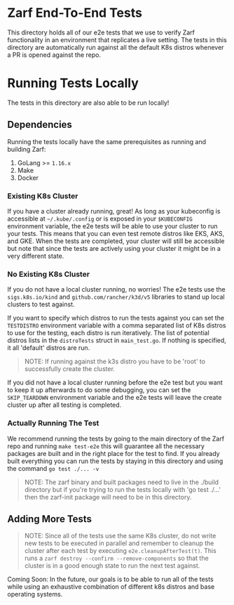 # Zarf End-To-End Tests

This directory holds all of our e2e tests that we use to verify Zarf functionality in an environment that replicates a live setting. The tests in this directory are automatically run against all the default K8s distros whenever a PR is opened against the repo. 


# Running Tests Locally
The tests in this directory are also able to be run locally!

## Dependencies
Running the tests locally have the same prerequisites as running and building Zarf:
 1. GoLang >= `1.16.x`
 2. Make
 3. Docker 


### Existing K8s Cluster
If you have a cluster already running, great! As long as your kubeconfig is accessible at `~/.kube/.config` or is exposed in your `$KUBECONFIG` environment variable, the e2e tests will be able to use your cluster to run your tests. This means that you can even test remote distros like EKS, AKS, and GKE. When the tests are completed, your cluster will still be accessible but note that since the tests are actively using your cluster it might be in a very different state.


### No Existing K8s Cluster
If you do not have a local cluster running, no worries! The e2e tests use the `sigs.k8s.io/kind` and `github.com/rancher/k3d/v5` libraries to stand up local clusters to test against.

If you want to specify which distros to run the tests against you can set the `TESTDISTRO` environment variable with a comma separated list of K8s distros to use for the testing, each distro is run iteratively. The list of potential distros lists in the `distroTests` struct in `main_test.go`. If nothing is specified, it all 'default' distros are run.

> NOTE: If running against the k3s distro you have to be 'root' to successfully create the cluster.

If you did not have a local cluster running before the e2e test but you want to keep it up afterwards to do some debugging, you can set the `SKIP_TEARDOWN` environment variable and the e2e tests will leave the create cluster up after all testing is completed.

### Actually Running The Test
We recommend running the tests by going to the main directory of the Zarf repo and running `make test-e2e` this will guarantee all the necessary packages are built and in the right place for the test to find. If you already built everything you can run the tests by staying in this directory and using the command `go test ./... -v`

> NOTE: The zarf binary and built packages need to live in the ./build directory but if you're trying to run the tests locally with 'go test ./...' then the zarf-init package will need to be in this directory.

## Adding More Tests
> NOTE: Since all of the tests use the same K8s cluster, do not write new tests to be executed in parallel and remember to cleanup the cluster after each test by executing `e2e.cleanupAfterTest(t)`. This runs a `zarf destroy --confirm --remove-components` so that the cluster is in a good enough state to run the next test against.


Coming Soon: In the future, our goals is to be able to run all of the tests while using an exhaustive combination of different k8s distros and base operating systems. 


